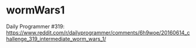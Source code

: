 # wormWars1
Daily Programmer #319: https://www.reddit.com/r/dailyprogrammer/comments/6h9woe/20160614_challenge_319_intermediate_worm_wars_1/
